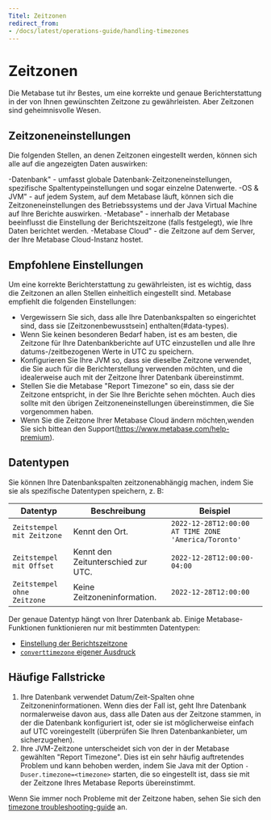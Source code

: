 ```yaml
---
Titel: Zeitzonen
redirect_from:
- /docs/latest/operations-guide/handling-timezones
---
```



# Zeitzonen


Die Metabase tut ihr Bestes, um eine korrekte und genaue Berichterstattung in der von Ihnen gewünschten Zeitzone zu gewährleisten. Aber Zeitzonen sind geheimnisvolle Wesen.


## Zeitzoneneinstellungen


Die folgenden Stellen, an denen Zeitzonen eingestellt werden, können sich alle auf die angezeigten Daten auswirken:


-Datenbank" - umfasst globale Datenbank-Zeitzoneneinstellungen, spezifische Spaltentypeinstellungen und sogar einzelne Datenwerte.
-OS & JVM" - auf jedem System, auf dem Metabase läuft, können sich die Zeitzoneneinstellungen des Betriebssystems und der Java Virtual Machine auf Ihre Berichte auswirken.
-Metabase" - innerhalb der Metabase beeinflusst die Einstellung der Berichtszeitzone (falls festgelegt), wie Ihre Daten berichtet werden.
-Metabase Cloud" - die Zeitzone auf dem Server, der Ihre Metabase Cloud-Instanz hostet.


## Empfohlene Einstellungen


Um eine korrekte Berichterstattung zu gewährleisten, ist es wichtig, dass die Zeitzonen an allen Stellen einheitlich eingestellt sind. Metabase empfiehlt die folgenden Einstellungen:


- Vergewissern Sie sich, dass alle Ihre Datenbankspalten so eingerichtet sind, dass sie [Zeitzonenbewusstsein] enthalten(#data-types).
- Wenn Sie keinen besonderen Bedarf haben, ist es am besten, die Zeitzone für Ihre Datenbankberichte auf UTC einzustellen und alle Ihre datums-/zeitbezogenen Werte in UTC zu speichern.
- Konfigurieren Sie Ihre JVM so, dass sie dieselbe Zeitzone verwendet, die Sie auch für die Berichterstellung verwenden möchten, und die idealerweise auch mit der Zeitzone Ihrer Datenbank übereinstimmt.
- Stellen Sie die Metabase "Report Timezone" so ein, dass sie der Zeitzone entspricht, in der Sie Ihre Berichte sehen möchten. Auch dies sollte mit den übrigen Zeitzoneneinstellungen übereinstimmen, die Sie vorgenommen haben.
- Wenn Sie die Zeitzone Ihrer Metabase Cloud ändern möchten,wenden Sie sich bittean den Support(https://www.metabase.com/help-premium).


## Datentypen


Sie können Ihre Datenbankspalten zeitzonenabhängig machen, indem Sie sie als spezifische Datentypen speichern, z. B:


| Datentyp | Beschreibung | Beispiel |
| ----------------------------- | ----------------------------------------- | ---------------------------------------------------- |
| `Zeitstempel mit Zeitzone` | Kennt den Ort. | `2022-12-28T12:00:00 AT TIME ZONE 'America/Toronto'` |
| `Zeitstempel mit Offset` | Kennt den Zeitunterschied zur UTC. | `2022-12-28T12:00:00-04:00` |
| `Zeitstempel ohne Zeitzone` | Keine Zeitzoneninformation. | `2022-12-28T12:00:00` |


Der genaue Datentyp hängt von Ihrer Datenbank ab. Einige Metabase-Funktionen funktionieren nur mit bestimmten Datentypen:


- [Einstellung der Berichtszeitzone](../configuring-metabase/localization.md#report-timezone)
- [`converttimezone` eigener Ausdruck](../questions/query-builder/expressions/converttimezone.md)


## Häufige Fallstricke


1. Ihre Datenbank verwendet Datum/Zeit-Spalten ohne Zeitzoneninformationen. Wenn dies der Fall ist, geht Ihre Datenbank normalerweise davon aus, dass alle Daten aus der Zeitzone stammen, in der die Datenbank konfiguriert ist, oder sie ist möglicherweise einfach auf UTC voreingestellt (überprüfen Sie Ihren Datenbankanbieter, um sicherzugehen).
2. Ihre JVM-Zeitzone unterscheidet sich von der in der Metabase gewählten "Report Timezone". Dies ist ein sehr häufig auftretendes Problem und kann behoben werden, indem Sie Java mit der Option `-Duser.timezone=<timezone>` starten, die so eingestellt ist, dass sie mit der Zeitzone Ihres Metabase Reports übereinstimmt.


Wenn Sie immer noch Probleme mit der Zeitzone haben, sehen Sie sich den [timezone troubleshooting-guide](../troubleshooting-guide/timezones.md) an.

